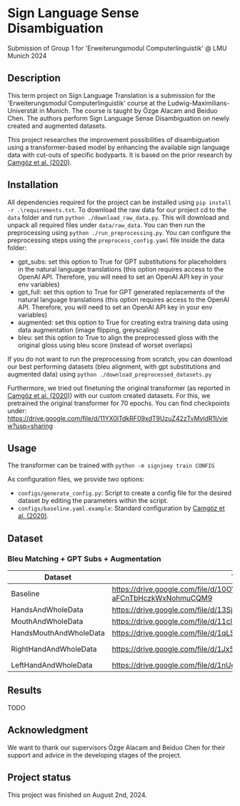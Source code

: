 # Sign Language Sense Disambiguation
Submission of Group 1 for 'Erweiterungsmodul Computerlinguistik' @ LMU Munich 2024

## Description
This term project on Sign Language Translation is a submission for the 'Erweiterungsmodul Computerlinguistik' course at the Ludwig-Maximilians-Universtät in Munich. The course is taught by Özge Alacam and Beiduo Chen.
The authors perform Sign Language Sense Disambiguation on newly created and augmented datasets.

This project researches the improvement possibilities of disambiguation using a transformer-based model by enhancing the available sign language data with cut-outs of specific bodyparts.
It is based on the prior research by [Camgöz et al. (2020)](https://arxiv.org/abs/2003.13830).


## Installation
All dependencies required for the project can be installed using ``pip install -r .\requirements.txt``. To download the raw data for our project cd to the ``data`` folder and run ``python ./download_raw_data.py``. This will download and unpack all required files under ``data/raw_data``. You can then run the preprocessing using ``python ./run_preprocessing.py``. You can configure the preprocessing steps using the ``preprocess_config.yaml`` file inside the data folder:
- gpt_subs: set this option to True for GPT substitutions for placeholders in the natural language translations (this option requires access to the OpenAI API. Therefore, you will need to set an OpenAI API key in your env variables)
- gpt_full: set this option to True for GPT generated replacements of the natural language translations (this option requires access to the OpenAI API. Therefore, you will need to set an OpenAI API key in your env variables)
- augmented: set this option to True for creating extra training data using data augmentation (image flipping, greyscaling)
- bleu: set this option to True to align the preprocessed gloss with the original gloss using bleu score (instead of worset overlaps)

If you do not want to run the preprocessing from scratch, you can download our best performing datasets (bleu alignment, with gpt substitutions and augmented data) using ``python ./download_preprocessed_datasets.py``

Furthermore, we tried out finetuning the original transformer (as reported in [Camgöz et al. (2020)](https://arxiv.org/abs/2003.13830)) with our custom created datasets. For this, we pretrained the original transformer for 70 epochs. You can find checkpoints under: https://drive.google.com/file/d/11YX0lTdkRF09xdT9UzuZ42zTvMyldR1I/view?usp=sharing

## Usage
The transformer can be trained with ```python -m signjoey train CONFIG```

As configuration files, we provide two options:
- ```configs/generate_config.py```: Script to create a config file for the desired dataset by editing the parameters within the script. 
- ```configs/baseline.yaml.example```: Standard configuration by [Camgöz et al. (2020)](https://arxiv.org/abs/2003.13830).

## Dataset


### Bleu Matching + GPT Subs + Augmentation
| Dataset                   | Train | Test | Dev |
|---------------------------|-------|------|-----|
| Baseline            | https://drive.google.com/file/d/10OVYAfXhXa-aFCnTbHczkWxNohmuCQM9 | https://drive.google.com/file/d/1aR4ybwTi6DzMsHhh4rQZVnTeaURfOcdN | https://drive.google.com/file/d/10OVYAfXhXa-aFCnTbHczkWxNohmuCQM9 |
| HandsAndWholeData     | https://drive.google.com/file/d/13SjJ4QyKABtupA0rmx8vuxQwyJPclSbf |  https://drive.google.com/file/d/1INpTE0vUKj2DxIJEZFUh4UCuiDp2exYC | https://drive.google.com/file/d/1iP7ba0KQQ31--PNu3ZVZSjjPke1wZbao |
| MouthAndWholeData    | https://drive.google.com/file/d/11cl9kjcW3IPw84gLk7-SwsBQYMEcwiw8 | https://drive.google.com/file/d/1zDkeL1C5t9uQWr0qYF8_QsNLPCTZUwlF | https://drive.google.com/file/d/19T_qqVD2ft1sZzsKhfuAq3dHBhNS6AKo |
| HandsMouthAndWholeData | https://drive.google.com/file/d/1qLSluNUMywQNRNqRueImH59spbYByw2n | https://drive.google.com/file/d/1XzqZ7UX7UNyFNgbD6kcooLbVv0OCDJhQ | https://drive.google.com/file/d/11nann53Ntd3ly9LzlyomGCUGJxQ16KEI |
| RightHandAndWholeData       | https://drive.google.com/file/d/1Jx5W6f3xD0c5vHpTKwD-96bRSNbtuEgZ | https://drive.google.com/file/d/1gnxnpi6a5ntAviabFE32vCUIqY3VXAcL | https://drive.google.com/file/d/1GamKKx2s4aJs1Xa-O9SF1MBykHMRuww_ |
| LeftHandAndWholeData        | https://drive.google.com/file/d/1nUe49pdCuV7MJZBKn4Ovqo0hkLAsognB | https://drive.google.com/file/d/1PVfnWVx1mmZNqphOjM3wvx3NEHA_1W5m | https://drive.google.com/file/d/10LYy9Gx3Ictz59gPRHAK_NOcnWalNJRO |

## Results
TODO

## Acknowledgment
We want to thank our supervisors Özge Alacam and Beiduo Chen for their support and advice in the developing stages of the project.

## Project status
This project was finished on August 2nd, 2024.
<!-- This project is a work-in-progress. -->

